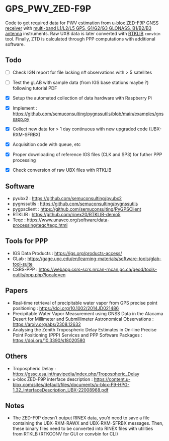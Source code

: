 # GPS_PWV_ZED-F9P
Code to get required data for PWV estimation from [u-blox ZED-F9P GNSS receiver](https://gnss.store/zed-f9p-gnss-modules/99-elt0087.html) with [multi-band L1/L2/L5 GPS, G1/G2/G3 GLONASS, B1/B2/B3 antenna](https://gnss.store/gnss-rtk-multiband-antennas/140-elt0123.html) instruments. Raw UXB data is later converted with [RTKLIB](https://github.com/rinex20/RTKLIB-demo5) `convbin` tool. Finally, ZTD is calculated through PPP computations with additional software.

## Todo
- [ ] Check IGN report for file lacking n# observations with > 5 satellites
- [ ] Test the gLAB with sample data (from IGS base stations maybe ?) following tutorial PDF
- [x] Setup the automated collection of data hardware with Raspberry Pi
- [x] Implement : https://github.com/semuconsulting/pygnssutils/blob/main/examples/gnssapp.py
- [x] Collect new data for > 1 day continuous with new upgraded code (UBX-RXM-SFRBX)
- [x] Acquisition code with queue, etc
- [x] Proper downloading of reference IGS files (CLK and SP3) for futher PPP processing
- [x] Check conversion of raw UBX files with RTKLIB


## Software
* pyubx2 : https://github.com/semuconsulting/pyubx2
* pygnssutils : https://github.com/semuconsulting/pygnssutils
* pygpsclient : https://github.com/semuconsulting/PyGPSClient
* RTKLIB : https://github.com/rinex20/RTKLIB-demo5
* Teqc : https://www.unavco.org/software/data-processing/teqc/teqc.html


## Tools for PPP

* IGS Data Products : https://igs.org/products-access/
* GLab : https://gage.upc.edu/en/learning-materials/software-tools/glab-tool-suite
* CSRS-PPP : https://webapp.csrs-scrs.nrcan-rncan.gc.ca/geod/tools-outils/ppp.php?locale=en

## Papers
* Real-time retrieval of precipitable water vapor from GPS precise point positioning : https://doi.org/10.1002/2014JD021486
* Precipitable Water Vapor Measurement using GNSS Data in the Atacama Desert for Millimeter and Submillimeter Astronomical Observations : https://arxiv.org/abs/2308.12632
* Analysing the Zenith Tropospheric Delay Estimates in On-line Precise Point Positioning (PPP) Services and PPP Software Packages : https://doi.org/10.3390/s18020580


## Others
* Tropospheric Delay : https://gssc.esa.int/navipedia/index.php/Tropospheric_Delay
* u-blox ZED-F9P interface description : https://content.u-blox.com/sites/default/files/documents/u-blox-F9-HPG-1.32_InterfaceDescription_UBX-22008968.pdf


## Notes
* The ZED-F9P doesn’t output RINEX data, you’d need to save a file containing the UBX-RXM-RAWX and UBX-RXM-SFRBX messages. Then, these binary files need to be converted into RINEX files with utilities from RTKLB (RTKCONV for GUI or convbin for CLI)
